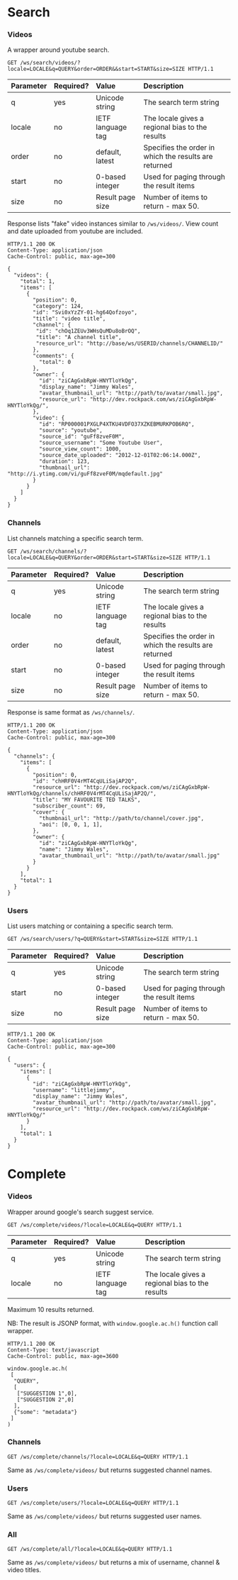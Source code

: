 Search
======

### Videos

A wrapper around youtube search.

```http
GET /ws/search/videos/?locale=LOCALE&q=QUERY&order=ORDER&&start=START&size=SIZE HTTP/1.1
```

Parameter      | Required? | Value             | Description
:------------- | :-------- | :---------------- | :----------
q              | yes       | Unicode string    | The search term string
locale         | no        | IETF language tag | The locale gives a regional bias to the results
order          | no        | default, latest   | Specifies the order in which the results are returned
start          | no        | 0-based integer   | Used for paging through the result items
size           | no        | Result page size  | Number of items to return - max 50.

Response lists "fake" video instances similar to `/ws/videos/`.
View count and date uploaded from youtube are included.

```http
HTTP/1.1 200 OK
Content-Type: application/json
Cache-Control: public, max-age=300

{
  "videos": {
    "total": 1,
    "items": [
      {
        "position": 0,
        "category": 124,
        "id": "Svi0xYzZY-01-hg64Qofzoyo",
        "title": "video title",
        "channel": {
         "id": "chOq1ZEUv3WHsQuMDu8oBrOQ",
         "title": "A channel title",
         "resource_url": "http://base/ws/USERID/channels/CHANNELID/"
        },
        "comments": {
          "total": 0
        },
        "owner": {
          "id": "ziCAgGxbRpW-HNYTloYkQg",
          "display_name": "Jimmy Wales",
          "avatar_thumbnail_url": "http://path/to/avatar/small.jpg",
          "resource_url": "http://dev.rockpack.com/ws/ziCAgGxbRpW-HNYTloYkQg/",
        },
        "video": {
          "id": "RP000001PXGLP4XTKU4VDFO37XZKEBMURKPOB6RQ",
          "source": "youtube",
          "source_id": "guFf8zveF0M",
          "source_username": "Some Youtube User",
          "source_view_count": 1000,
          "source_date_uploaded": "2012-12-01T02:06:14.000Z",
          "duration": 123,
          "thumbnail_url": "http://i.ytimg.com/vi/guFf8zveF0M/mqdefault.jpg"
        }
      }
    ]
  }
}
```

### Channels

List channels matching a specific search term.

```http
GET /ws/search/channels/?locale=LOCALE&q=QUERY&order=ORDER&start=START&size=SIZE HTTP/1.1
```

Parameter      | Required? | Value             | Description
:------------- | :-------- | :---------------- | :----------
q              | yes       | Unicode string    | The search term string
locale         | no        | IETF language tag | The locale gives a regional bias to the results
order          | no        | default, latest   | Specifies the order in which the results are returned
start          | no        | 0-based integer   | Used for paging through the result items
size           | no        | Result page size  | Number of items to return - max 50.

Response is same format as `/ws/channels/`.

```http
HTTP/1.1 200 OK
Content-Type: application/json
Cache-Control: public, max-age=300

{
  "channels": {
    "items": [
      {
        "position": 0,
        "id": "chHRF0V4rMT4CqULiSajAP2Q",
        "resource_url": "http://dev.rockpack.com/ws/ziCAgGxbRpW-HNYTloYkQg/channels/chHRF0V4rMT4CqULiSajAP2Q/",
        "title": "MY FAVOURITE TED TALKS",
        "subscriber_count": 69,
        "cover": {
          "thumbnail_url": "http://path/to/channel/cover.jpg",
          "aoi": [0, 0, 1, 1],
        },
        "owner": {
          "id": "ziCAgGxbRpW-HNYTloYkQg",
          "name": "Jimmy Wales",
          "avatar_thumbnail_url": "http://path/to/avatar/small.jpg"
        }
      }
    ],
    "total": 1
  }
}
```

### Users

List users matching or containing a specific search term.

```http
GET /ws/search/users/?q=QUERY&start=START&size=SIZE HTTP/1.1
```

Parameter      | Required? | Value             | Description
:------------- | :-------- | :---------------- | :----------
q              | yes       | Unicode string    | The search term string
start          | no        | 0-based integer   | Used for paging through the result items
size           | no        | Result page size  | Number of items to return - max 50.

```http
HTTP/1.1 200 OK
Content-Type: application/json
Cache-Control: public, max-age=300

{
  "users": {
    "items": [
      {
        "id": "ziCAgGxbRpW-HNYTloYkQg",
        "username": "littlejimmy",
        "display_name": "Jimmy Wales",
        "avatar_thumbnail_url": "http://path/to/avatar/small.jpg",
        "resource_url": "http://dev.rockpack.com/ws/ziCAgGxbRpW-HNYTloYkQg/"
      }
    ],
    "total": 1
  }
}

```

Complete
========

### Videos

Wrapper around google's search suggest service.

```http
GET /ws/complete/videos/?locale=LOCALE&q=QUERY HTTP/1.1
```

Parameter      | Required? | Value             | Description
:------------- | :-------- | :---------------- | :----------
q              | yes       | Unicode string    | The search term string
locale         | no        | IETF language tag | The locale gives a regional bias to the results

Maximum 10 results returned.

NB: The result is JSONP format, with `window.google.ac.h()` function call wrapper.

```http
HTTP/1.1 200 OK
Content-Type: text/javascript
Cache-Control: public, max-age=3600

window.google.ac.h(
 [
  "QUERY",
  [
   ["SUGGESTION 1",0],
   ["SUGGESTION 2",0]
  ],
  {"some": "metadata"}
 ]
)
```

### Channels

```http
GET /ws/complete/channels/?locale=LOCALE&q=QUERY HTTP/1.1
```

Same as `/ws/complete/videos/` but returns suggested channel names.

### Users

```http
GET /ws/complete/users/?locale=LOCALE&q=QUERY HTTP/1.1
```

Same as `/ws/complete/videos/` but returns suggested user names.


### All

```http
GET /ws/complete/all/?locale=LOCALE&q=QUERY HTTP/1.1
```

Same as `/ws/complete/videos/` but returns a mix of username, channel & video titles.
